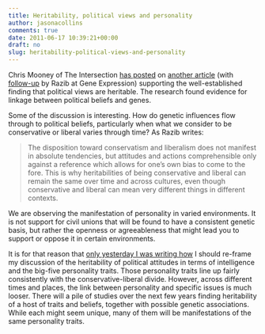 ```yaml
---
title: Heritability, political views and personality
author: jasonacollins
comments: true
date: 2011-06-17 10:39:21+00:00
draft: no
slug: heritability-political-views-and-personality
---
```


Chris Mooney of The Intersection [has posted](http://blogs.discovermagazine.com/intersection/2011/06/16/is-politics-partly-guided-by-our-genes/) on [another article](http://dx.doi.org/10.1017/S0022381610001015) (with [follow-up](http://blogs.discovermagazine.com/gnxp/2011/06/does-heritability-of-political-orientation-matter) by Razib at Gene Expression) supporting the well-established finding that political views are heritable. The research found evidence for linkage between political beliefs and genes.

Some of the discussion is interesting. How do genetic influences flow through to political beliefs, particularly when what we consider to be conservative or liberal varies through time? As Razib writes:

>The disposition toward conservatism and liberalism does not manifest in absolute tendencies, but attitudes and actions comprehensible only against a reference which allows for one’s own bias to come to the fore. This is why heritabilities of being conservative and liberal can remain the same over time and across cultures, even though conservative and liberal can mean very different things in different contexts.

We are observing the manifestation of personality in varied environments. It is not support for civil unions that will be found to have a consistent genetic basis, but rather the openness or agreeableness that might lead you to support or oppose it in certain environments.

It is for that reason that [only yesterday I was writing how](https://jasoncollins.blog/2011/06/the-evolution-of-conscientiousness/) I should re-frame my discussion of the heritability of political attitudes in terms of intelligence and the big-five personality traits. Those personality traits line up fairly consistently with the conservative-liberal divide. However, across different times and places, the link between personality and specific issues is much looser. There will a pile of studies over the next few years finding heritability of a host of traits and beliefs, together with possible genetic associations. While each might seem unique, many of them will be manifestations of the same personality traits.

